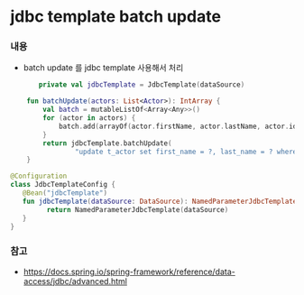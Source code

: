 # jdbc template batch update

### 내용
- batch update 를 jdbc template 사용해서 처리

```kotlin
       private val jdbcTemplate = JdbcTemplate(dataSource)

	fun batchUpdate(actors: List<Actor>): IntArray {
		val batch = mutableListOf<Array<Any>>()
		for (actor in actors) {
			batch.add(arrayOf(actor.firstName, actor.lastName, actor.id))
		}
		return jdbcTemplate.batchUpdate(
				"update t_actor set first_name = ?, last_name = ? where id = ?", batch)
	}

```

```kotlin
@Configuration
class JdbcTemplateConfig {
   @Bean("jdbcTemplate")
   fun jdbcTemplate(dataSource: DataSource): NamedParameterJdbcTemplate{
         return NamedParameterJdbcTemplate(dataSource)
   } 
}

```

### 참고
- https://docs.spring.io/spring-framework/reference/data-access/jdbc/advanced.html
